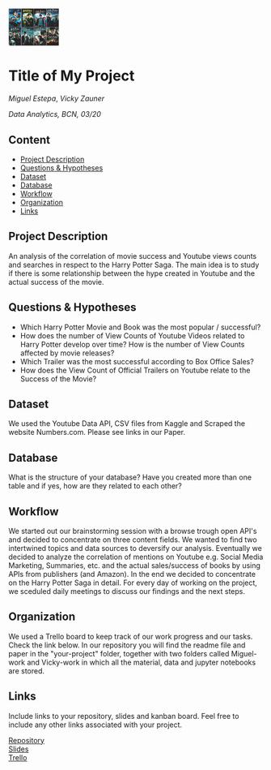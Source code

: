 <img src="https://github.com/miguestepa/harry-potter-charts/blob/master/harry-potter-movies.jpg" alt="Harry Potter Movies" width="100"/>

# Title of My Project
*Miguel Estepa*, *Vicky Zauner*

*Data Analytics, BCN, 03/20*

## Content
- [Project Description](#project-description)
- [Questions & Hypotheses](#questions-hypotheses)
- [Dataset](#dataset)
- [Database](#database)
- [Workflow](#workflow)
- [Organization](#organization)
- [Links](#links)

## Project Description
An analysis of the correlation of movie success and Youtube views counts and searches in respect to the Harry Potter Saga.
The main idea is to study if there is some relationship between the hype created in Youtube and the actual success of the movie.

## Questions & Hypotheses
- Which Harry Potter Movie and Book was the most popular / successful?
- How does the number of View Counts of Youtube Videos related to Harry Potter develop over time?
How is the number of View Counts affected by movie releases?
- Which Trailer was the most successful according to Box Office Sales?
- How does the View Count of Official Trailers on Youtube relate to the Success of the Movie?


## Dataset
We used the Youtube Data API, CSV files from Kaggle and Scraped the website Numbers.com. Please see links in our Paper.

## Database
What is the structure of your database? Have you created more than one table and if yes, how are they related to each other?

## Workflow
We started out our brainstorming session with a browse trough open API's and decided to concentrate on three content fields. We wanted to find two intertwined topics and data sources to deversify our analysis. Eventually we decided to analyze the correlation of mentions on Youtube e.g. Social Media Marketing, Summaries, etc. and the actual sales/success of books by using APIs from publishers (and Amazon). In the end we decided to concentrate on the Harry Potter Saga in detail. For every day of working on the project, we sceduled daily meetings to discuss our findings and the next steps.

## Organization

We used a Trello board to keep track of our work progress and our tasks. Check the link below.
In our repository you will find the readme file and paper in the "your-project" folder, together with two folders called Miguel-work and Vicky-work in which all the material, data and jupyter notebooks are stored. 

## Links
Include links to your repository, slides and kanban board. Feel free to include any other links associated with your project.

[Repository](https://github.com/VickyZauner/Project-Week-3-Data-Thieves)  
[Slides](https://docs.google.com/presentation/d/1NqdpLSU0Vp-BJZA-LP3ms3AAaYRXSI2YsPT5YpTigg0/edit#slide=id.g746aea63d7_0_17)  
[Trello](https://trello.com/b/vAPQs8Re/ironhack-project-3)  
